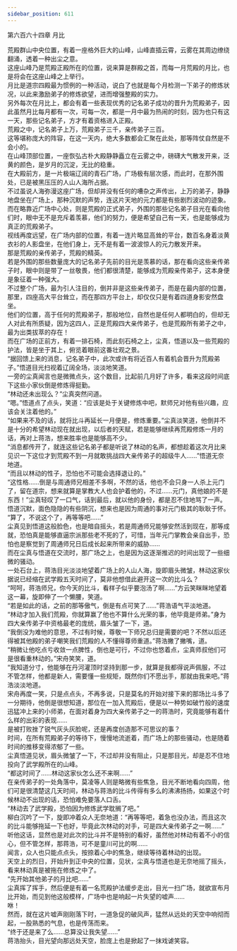 ```yaml
---
sidebar_position: 611
---
```

 第六百六十四章 月比


荒殿群山中央位置，有着一座格外巨大的山峰，山峰直插云霄，云雾在其周边缭绕翻涌，透着一种出尘之意。  
这座山峰乃是荒殿正殿所在的位置，说来算是群殿之首，而每一月荒殿的月比，也是将会在这座山峰之上举行。  
月比是道宗四殿最为惯例的一种活动，说白了也就是每个月检测一下弟子的修炼状况，以此来激励弟子的修炼欲望，进而增强整殿的实力。  
另外每次在月比上，都会有着一些表现优秀的记名弟子成功的晋升为荒殿弟子，因此虽然月比每月都有一次，可每一次，都是一月中最为热闹的时刻，因为也只有这一天，那些记名弟子，方才有着资格进入正殿。  
荒殿之中，记名弟子上万，荒殿弟子三千，亲传弟子三百。  
这等堪称庞大的阵容，在这一天内，绝大多数都会汇聚在此处，那等阵仗自然是不会小的。  
在山峰顶部位置，一座恢弘古朴大殿静静矗立在云雾之中，磅礴大气散发开来，泛黄的颜色，是岁月的沉淀，无比的稳重。  
在大殿前方，是一片极端辽阔的青石广场，广场极有层次感，而此时，在那外围处，已是被黑压压的人山人海所占据。  
不过虽说人海弥漫这座广场，但却并没有任何的嘈杂之声传出，上万的弟子，静静地盘坐在广场上，那种沉默的声势，连这片天地的元力都是有些剧烈波动的迹象。  
而在略靠近广场中心处，则是荒殿的正式弟子，外围的那些记名弟子目光在看向他们时，眼中无不是充斥着羡慕，他们的努力，便是希望自己有一天，也是能够成为真正的荒殿弟子。  
视线再度远望，在广场内部的位置，有着一连片略显高耸的平台，数百名身着淡黄衣衫的人影盘坐，在他们身上，无不是有着一波波惊人的元力散发开来。  
那是荒殿的亲传弟子，荒殿的精英。  
若是外围的那些数量庞大的记名弟子先前的目光是羡慕的话，那在看向这些亲传弟子时，眼中则是带了一丝敬畏，他们都很清楚，能够成为荒殿亲传弟子，这本身便是象征着一种强大。  
不过整个广场，最为引人注目的，倒并非是这些亲传弟子，而是在最内部的位置，那里，四座高大平台耸立，而在那四方平台上，却仅仅只是有着四道身影安然盘坐。  
他们的位置，高于任何的荒殿弟子，那般地位，自然也是任何人都明白的，但却无人对此有所质疑，因为这四人，正是荒殿四大亲传弟子，也是荒殿所有弟子之中，最为出类拔萃的存在！  
而在广场的正前方，有着一排石椅，而此刻石椅之上，尘真，悟道以及一些荒殿的护法，皆是坐于其上，俯览着眼前这番壮观之景。  
“据回馈上来的消息，记名弟子中，此次或许有将近百人有着机会晋升为荒殿弟子。”悟道目光扫视着辽阔全场，淡淡地笑道。  
一旁的尘真闻言也是微微点头，这个数目，比起前几月好了许多，看来这段时间底下这些小家伙倒是修炼得挺勤。  
“林动还未出现么？”尘真突然问道。  
“嗯。”悟道点了点头，笑道：“应该是处于关键修炼中吧，默师兄对他有些兴趣，应该会关注着他的。”  
“如果来不及的话，就将比斗再延长一月便是，修炼重要。”尘真淡笑道，他倒并不是十分的希望林动现在就出现，以后者的天赋，若是能够继续再荒殿修炼一月的话，再对上蒋浩，想来胜率也是能够高不少。  
“消息都传开了，就连这些记名弟子都是听说了林动的名声，都想趁着这次月比来见识一下这位才到荒殿不到一月就敢挑战四大亲传弟子的超级牛人……”悟道无奈地道。  
“而且以林动的性子，恐怕也不可能会选择退让的。”  
“这性格……倒是与周通师兄相差不多啊，不然的话，他也不会只身一人杀上元门了，留在道宗，想来就算是掌教大人也会护着他的，不过……元门，真他娘的不是东西！”尘真轻叹了一口气，话到最后，就以他的身份，都是忍不住地骂了一声。  
悟道沉默，面色隐隐的有些阴沉，想来也是因为周通的事对元门极其的耿耿于怀。  
“算了，不说这个了，再等等吧……”  
尘真见到悟道这般脸色，也是暗自摇头，若是周通师兄能够安然活到现在，那等成就，恐怕真是能够直逼宗派那些老不死的了，可惜，当年元门掌教会亲自出手，恐怕也是察觉到了周通师兄日后成长起来所带来的威胁……  
而在尘真与悟道在交流时，那广场之上，也是因为这逐渐推迟的时间出现了一些细微的骚动。  
一处石台上，蒋浩目光淡淡地望着广场上的人山人海，旋即眉头微皱，林动这家伙据说已经缩在武学殿五天时间了，莫非他想借此避开这一次的比斗么？  
“呵呵，蒋浩师兄，你今天的比斗，看样子似乎要泡汤了啊……”方云笑眯眯地望着这一幕，旋即伸了一个懒腰，笑道。  
“若是如此的话，之前的那等傲气，倒是有点可笑了……”蒋浩语气平淡地道。  
“林动才加入我们荒殿，你就算赢了他也不算什么光荣的事，他毕竟是师弟。”身为四大亲传弟子中资格最老的庞统，眉头皱了一下，道。  
“我倒没为难他的意思，不过有时候，尊敬一下师兄总归是需要的吧？不然以后还得被其他殿的弟子嘲笑我们荒殿的人不懂得尊师重道。”蒋浩撇了撇嘴，道。  
“稍微让他吃点亏收敛一点脾性，倒也是可行，不过你也悠着点，尘真师叔他们可是很看重林动的。”宋舟笑笑，道。  
“我知道分寸，他能够在丹河灌顶时坚持到那一步，就算是我都得说声佩服，不过不管怎样，他都是新人，需要懂一些规矩，既然你们不愿出手，那就由我来吧。”蒋浩淡淡地道。  
宋舟再度一笑，只是点点头，不再多说，只是莫名的开始对接下来的那场比斗多了一分期待，他倒是很想知道，那位在一加入荒殿后，便是以一种势如破竹般的速度迅猛冲上来的小师弟，在面对着身为四大亲传弟子之一的蒋浩时，究竟能够有着什么样的出彩的表现……  
是被打败挫了锐气灰头灰脸呢，还是再度创造那不可思议的事？  
时间，在所有荒殿弟子的等待下，慢慢地流逝着，而广场上的那些骚动，也是随着时间的推移变得浓郁了一些。  
尘真悟道见状，眉头微皱了一下，不过却并没有阻止，只是那目光，却是忍不住地投向了武学殿所在的山峰。  
“都这时间了……林动这家伙怎么还不来啊……”  
在亲传弟子的一处角落中，莫凌等人则是略微有些焦急，目光不断地看向四周，他们可是很清楚这几天时间，林动与蒋浩的比斗传得有多么的沸沸扬扬，如果这个时候林动不出现的话，恐怕难免要落人口舌。  
“林动去了武学殿，恐怕因为修炼武学耽搁了吧。”  
柳白沉吟了一下，旋即冲着众人无奈地道：“再等等吧，着急也没办法，而且这次的比斗能够拖延一下也好，毕竟此次林动的对手，可是四大亲传弟子之一啊……”  
听他这话，显然也是对此次的比斗并不是特别的看好，虽然他对林动有着不小的信心，但不管怎样，那蒋浩，可不是童川可比的啊……  
闻言，众人也只能点点头，按捺着心中的焦急，继续等待着林动的出现。  
天空上的烈日，开始升到正中央的位置，见状，尘真与悟道也是无奈地摇了摇头，看来林动真是被拖在修炼之中了。  
“先开始其他弟子的月比吧……”  
尘真挥了挥手，然后便是有着一名荒殿护法缓步走出，目光一扫广场，就欲宣布月比开始，而见到他这般模样，广场中也是响起一片失望的嘘声……  
咻！  
然而，就在这片嘘声刚刚落下时，一道急促的破风声，猛然从远处的天空中响彻而起，一股熟悉的气息，也是传荡而来。  
“终于还是来了么……总算没让我失望……”  
蒋浩抬头，目光望向那远处天空，脸庞上也是掀起了一抹戏谑笑容。  
  
  
